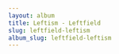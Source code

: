 ```yaml
---
layout: album
title: Leftism - Leftfield
slug: leftfield-leftism
album_slug: leftfield-leftism
---
```

